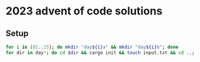 # 2023 advent of code solutions

## Setup
```bash
for i in {01..25}; do mkdir "day${i}a" && mkdir "day${i}b"; done
for dir in day*; do cd $dir && cargo init && touch input.txt && cd ..; done
```